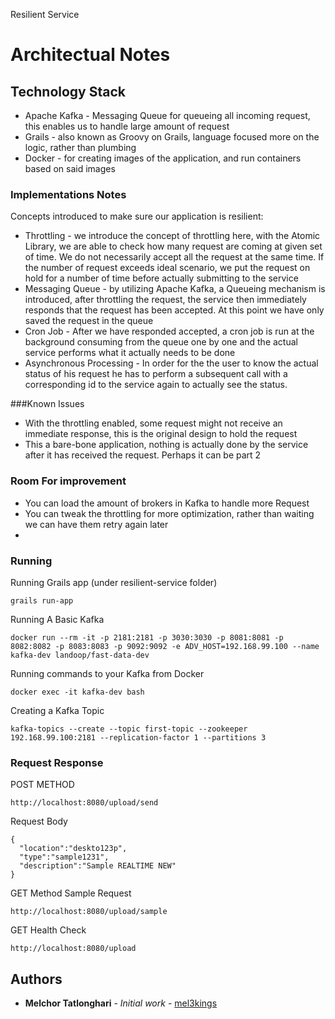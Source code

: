   Resilient Service

 # Architectual Notes
 
 <Pending Design Picture>
  
 ## Technology Stack
* Apache Kafka - Messaging Queue for queueing all incoming request, this enables us to handle large amount of request
* Grails - also known as Groovy on Grails, language focused more on the logic, rather than plumbing
* Docker - for creating images of the application, and run containers based on said images
 
 ### Implementations Notes
 Concepts introduced to make sure our application is resilient:
 * Throttling - we introduce the concept of throttling here, with the Atomic Library, we are able to check how many request
are coming at given set of time. We do not necessarily accept all the request at the same time. If the number of request exceeds
ideal scenario, we put the request on hold for a number of time before actually submitting to the service
 * Messaging Queue - by utilizing Apache Kafka, a Queueing mechanism is introduced, after throttling the request, the service
 then immediately responds that the request has been accepted. At this point we have only saved the request in the queue
 * Cron Job - After we have responded accepted, a cron job is run at the background consuming from the queue one by one 
 and the actual service performs what it actually needs to be done
 * Asynchronous Processing - In order for the the user to know the actual status of his request he has to perform a subsequent 
 call with a corresponding  id to the service again to actually see the status. 
 
###Known Issues
 * With the throttling enabled, some request might not receive an immediate response, this is the original design to hold the request
 * This a bare-bone application, nothing is actually done by the service after it has received the request. Perhaps it can be part 2 
 ### Room For improvement
 * You can load the amount of brokers in Kafka to handle more Request
 * You can tweak the throttling for more optimization, rather than waiting we can have them retry again later
 * 

 ### Running 
 Running Grails app (under resilient-service folder)
 ```
grails run-app 
 ```
Running A Basic Kafka  
```
docker run --rm -it -p 2181:2181 -p 3030:3030 -p 8081:8081 -p 8082:8082 -p 8083:8083 -p 9092:9092 -e ADV_HOST=192.168.99.100 --name kafka-dev landoop/fast-data-dev
```
Running commands to your Kafka from Docker
```
docker exec -it kafka-dev bash 
```
Creating a Kafka Topic
```
kafka-topics --create --topic first-topic --zookeeper 192.168.99.100:2181 --replication-factor 1 --partitions 3
```
### Request Response
POST METHOD
```
http://localhost:8080/upload/send
```
Request Body
```
{
  "location":"deskto123p",
  "type":"sample1231",
  "description":"Sample REALTIME NEW"
}
```

GET Method Sample Request
```
http://localhost:8080/upload/sample
```
GET Health Check
```
http://localhost:8080/upload
```
 ## Authors
 * **Melchor Tatlonghari** - *Initial work* - [mel3kings](https://github.com/mel3kings)
 
 
 
 
 
